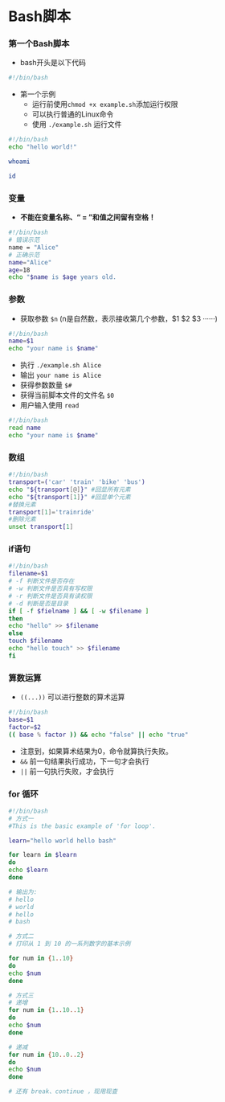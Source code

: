 # Bash脚本
### 第一个Bash脚本
- bash开头是以下代码
```bash
#!/bin/bash
```
- 第一个示例
  - 运行前使用`chmod +x example.sh`添加运行权限
  - 可以执行普通的Linux命令
  - 使用 `./example.sh` 运行文件
```bash
#!/bin/bash
echo "hello world!"

whoami

id
```
### 变量
- **不能在变量名称、“ = ”和值之间留有空格！**
```bash
#!/bin/bash
# 错误示范
name = "Alice"
# 正确示范
name="Alice"
age=18
echo "$name is $age years old.
```
### 参数
  - 获取参数 `$n` (n是自然数，表示接收第几个参数，$1 $2 $3 ······)
  ```bash
  #!/bin/bash
  name=$1
  echo "your name is $name"
  ```
  - 执行 `./example.sh Alice`
  - 输出 `your name is Alice`
  - 获得参数数量 `$#`
  - 获得当前脚本文件的文件名 `$0`
  - 用户输入使用 `read`
  ```bash
  #!/bin/bash
  read name
  echo "your name is $name"
  ```
### 数组
```bash
#!/bin/bash
transport=('car' 'train' 'bike' 'bus')
echo "${transport[@]}" #回显所有元素
echo "${transport[1]}" #回显单个元素
#替换元素
transport[1]='trainride'
#删除元素
unset transport[1]
```
### if语句
```bash
#!/bin/bash
filename=$1
# -f 判断文件是否存在
# -w 判断文件是否具有写权限
# -r 判断文件是否具有读权限
# -d 判断是否是目录
if [ -f $fielname ] && [ -w $filename ]
then
echo "hello" >> $filename
else
touch $filename
echo "hello touch" >> $filename
fi
```
### 算数运算
- `((...))` 可以进行整数的算术运算
```bash
#!/bin/bash
base=$1
factor=$2
(( base % factor )) && echo "false" || echo "true"
```
- 注意到，如果算术结果为0，命令就算执行失败。
- `&&` 前一句结果执行成功，下一句才会执行
- `||` 前一句执行失败，才会执行

### for 循环
```bash
#!/bin/bash
# 方式一
#This is the basic example of 'for loop'.  

learn="hello world hello bash"  

for learn in $learn  
do  
echo $learn  
done  

# 输出为:
# hello 
# world
# hello
# bash

# 方式二
# 打印从 1 到 10 的一系列数字的基本示例

for num in {1..10}  
do  
echo $num  
done  

# 方式三
# 递增
for num in {1..10..1}  
do  
echo $num  
done

# 递减
for num in {10..0..2}  
do  
echo $num  
done

# 还有 break、continue ，现用现查
```

